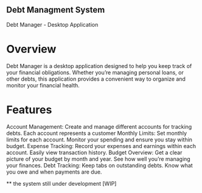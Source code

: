 ## Debt Managment System 
Debt Manager - Desktop Application

# Overview
Debt Manager is a desktop application designed to help you keep track of your financial obligations. Whether you’re managing personal loans, or other debts, this application provides a convenient way to organize and monitor your financial health.

# Features
Account Management: Create and manage different accounts for tracking debts. Each account represents a customer
Monthly Limits: Set monthly limits for each account. Monitor your spending and ensure you stay within budget.
Expense Tracking: Record your expenses and earnings within each account. Easily view transaction history.
Budget Overview: Get a clear picture of your budget by month and year. See how well you’re managing your finances.
Debt Tracking: Keep tabs on outstanding debts. Know what you owe and when payments are due.

** the system still under development
[WIP]
